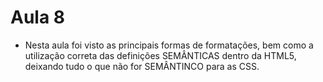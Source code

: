 # Aula 8
- Nesta aula foi visto as principais formas de formatações, bem como a utilização
correta das definições SEMÂNTICAS dentro da HTML5, deixando tudo o que não for 
SEMÂNTINCO para as CSS.